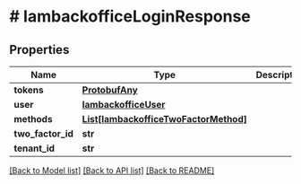 # # IambackofficeLoginResponse


## Properties 


Name | Type | Description | Notes
------------ | ------------- | ------------- | -------------
**tokens**| [**ProtobufAny**](ProtobufAny.md) |   | [optional]
**user**| [**IambackofficeUser**](IambackofficeUser.md) |   | [optional]
**methods**| [**List[IambackofficeTwoFactorMethod]**](IambackofficeTwoFactorMethod.md) |   | [optional]
**two_factor_id**| **str** |   | [optional]
**tenant_id**| **str** |   | [optional]


[[Back to Model list]](../../README.md#models) [[Back to API list]](../../README.md#endpoints) [[Back to README]](../../README.md)

